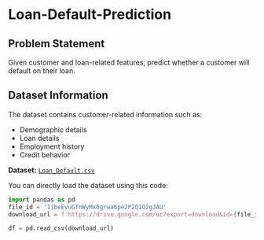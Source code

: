 # Loan-Default-Prediction
## Problem Statement
Given customer and loan-related features, predict whether a customer will default on their loan.

## Dataset Information
The dataset contains customer-related information such as:
- Demographic details
- Loan details
- Employment history
- Credit behavior


**Dataset:** [`Loan_Default.csv`](https://drive.google.com/file/d/1T0fYXXkviYYrut20qu1Djs141RhLPjIB/view?usp=sharing)

You can directly load the dataset using this code:
```python
import pandas as pd
file_id = '1ibeEvuGTnWyMx6grwa6pe2P2Q1O2gJAU'
download_url = f'https://drive.google.com/uc?export=download&id={file_id}'

df = pd.read_csv(download_url)
